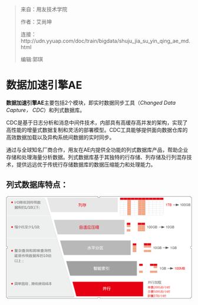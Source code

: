 > 来自：用友技术学院
> 
> 作者：艾尚坤
> 
> 连接：http:\/\/udn.yyuap.com\/doc\/train\/bigdata\/shuju\_jia\_su\_yin\_qing\_ae\_md.html
> 
> 编辑:郭琪

# 数据加速引擎AE

**数据加速引擎AE**主要包括2个模块，即实时数据同步工具（_Changed Data Capture， CDC_）和列式数据库。

CDC是基于日志分析和消息中间件技术，内部具有高缓存高并发的架构，实现了高性能的增量式数据复制和灵活的部署模型。CDC工具能够提供面向数据仓库的高效数据加载以及异构系统间数据的实时同步。

通过与全球知名厂商合作，用友在AE内提供全功能的列式数据库产品，帮助企业存储和处理海量分析数据。列式数据库基于其独特的行存储、列存储及行列混存技术，提供远远优于传统行存储数据库的数据压缩能力和处理能力。

## 列式数据库特点：

![](QQ图片20161129153856.png)

